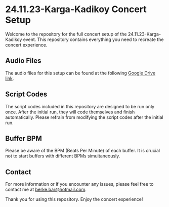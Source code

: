 # 24.11.23-Karga-Kadikoy Concert Setup

Welcome to the repository for the full concert setup of the 24.11.23-Karga-Kadikoy event. This repository contains everything you need to recreate the concert experience.

## Audio Files

The audio files for this setup can be found at the following [Google Drive link](https://drive.google.com/file/d/1zumvjrI_gBZd8WYOj_hRavIOwxwlcOQk/view?usp=sharing).

## Script Codes

The script codes included in this repository are designed to be run only once. After the initial run, they will code themselves and finish automatically. Please refrain from modifying the script codes after the initial run.

## Buffer BPM

Please be aware of the BPM (Beats Per Minute) of each buffer. It is crucial not to start buffers with different BPMs simultaneously. 

## Contact

For more information or if you encounter any issues, please feel free to contact me at berke.bar@hotmail.com.

Thank you for using this repository. Enjoy the concert experience!
